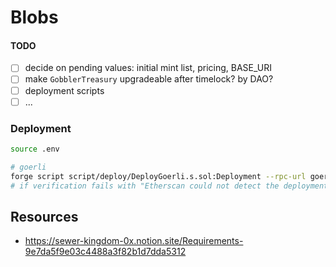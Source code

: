 # Blobs

#### TODO

- [ ] decide on pending values: initial mint list, pricing, BASE_URI
- [ ] make `GobblerTreasury` upgradeable after timelock? by DAO?
- [ ] deployment scripts
- [ ] ...

### Deployment

```sh
source .env

# goerli
forge script script/deploy/DeployGoerli.s.sol:Deployment --rpc-url goerli --private-key $PRIVATE_KEY --broadcast --verify --etherscan-api-key $ETHERSCAN_API_KEY -vvvv
# if verification fails with "Etherscan could not detect the deployment.". Resume script with `--resume` instead of `--broadcast`
```

## Resources

- https://sewer-kingdom-0x.notion.site/Requirements-9e7da5f9e03c4488a3f82b1d7dda5312